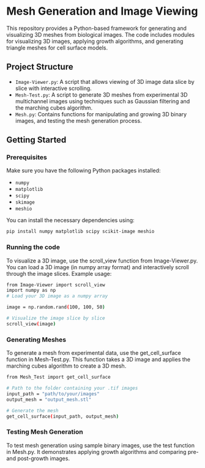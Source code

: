 # Mesh Generation and Image Viewing

This repository provides a Python-based framework for generating and visualizing 3D meshes from biological images. The code includes modules for visualizing 3D images, applying growth algorithms, and generating triangle meshes for cell surface models.

## Project Structure

- `Image-Viewer.py`: A script that allows viewing of 3D image data slice by slice with interactive scrolling.
- `Mesh-Test.py`: A script to generate 3D meshes from experimental 3D multichannel images using techniques such as Gaussian filtering and the marching cubes algorithm.
- `Mesh.py`: Contains functions for manipulating and growing 3D binary images, and testing the mesh generation process.

## Getting Started

### Prerequisites

Make sure you have the following Python packages installed:

- `numpy`
- `matplotlib`
- `scipy`
- `skimage`
- `meshio`

You can install the necessary dependencies using:

```bash
pip install numpy matplotlib scipy scikit-image meshio
```
### Running the code

To visualize a 3D image, use the scroll_view function from Image-Viewer.py. You can load a 3D image (in numpy array format) and interactively scroll through the image slices.
Example usage:

```bash
from Image-Viewer import scroll_view
import numpy as np
# Load your 3D image as a numpy array

image = np.random.rand(100, 100, 50)

# Visualize the image slice by slice
scroll_view(image)
```
### Generating Meshes

To generate a mesh from experimental data, use the get_cell_surface function in Mesh-Test.py. This function takes a 3D image and applies the marching cubes algorithm to create a 3D mesh.

```bash
from Mesh_Test import get_cell_surface

# Path to the folder containing your .tif images
input_path = "path/to/your/images"
output_mesh = "output_mesh.stl"

# Generate the mesh
get_cell_surface(input_path, output_mesh)
```


### Testing Mesh Generation
To test mesh generation using sample binary images, use the test function in Mesh.py. It demonstrates applying growth algorithms and comparing pre- and post-growth images.



